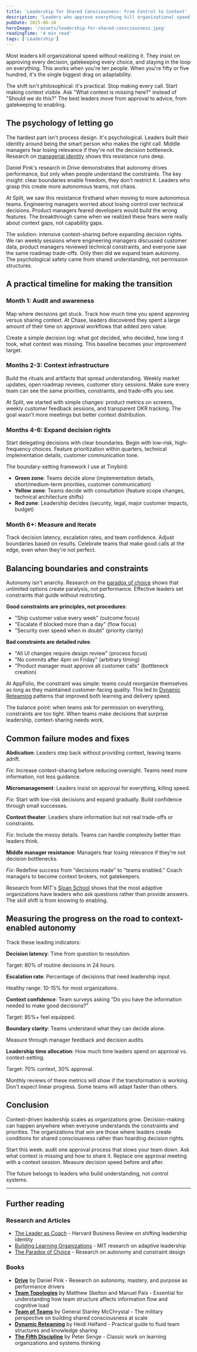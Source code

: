 ```yaml
---
title: 'Leadership for Shared Consciousness: From Control to Context'
description: "Leaders who approve everything kill organizational speed. Ask 'what context is missing?' not 'should we do this?'"
pubDate: 2025-06-10
heroImage: '/assets/leadership-for-shared-consciousness.jpeg'
readingTime: '4 min read'
tags: ['Leadership']
---
```


Most leaders kill organizational speed without realizing it. They insist on approving every decision, gatekeeping every choice, and staying in the loop on everything. This works when you're ten people. When you're fifty or five hundred, it's the single biggest drag on adaptability.

The shift isn't philosophical: it's practical. Stop making every call. Start making context visible. Ask "What context is missing here?" instead of "Should we do this?" The best leaders move from approval to advice, from gatekeeping to enabling.

## The psychology of letting go

The hardest part isn't process design. It's psychological. Leaders built their identity around being the smart person who makes the right call. Middle managers fear losing relevance if they're not the decision bottleneck. Research on [managerial identity](https://hbr.org/2019/03/the-leader-as-coach) shows this resistance runs deep.

Daniel Pink's research in _Drive_ demonstrates that autonomy drives performance, but only when people understand the constraints. The key insight: clear boundaries enable freedom, they don't restrict it. Leaders who grasp this create more autonomous teams, not chaos.

At Split, we saw this resistance firsthand when moving to more autonomous teams. Engineering managers worried about losing control over technical decisions. Product managers feared developers would build the wrong features. The breakthrough came when we realized these fears were really about context gaps, not capability gaps.

The solution: intensive context-sharing before expanding decision rights. We ran weekly sessions where engineering managers discussed customer data, product managers reviewed technical constraints, and everyone saw the same roadmap trade-offs. Only then did we expand team autonomy. The psychological safety came from shared understanding, not permission structures.

## A practical timeline for making the transition

### Month 1: Audit and awareness

Map where decisions get stuck. Track how much time you spend approving versus sharing context. At Chase, leaders discovered they spent a large amount of their time on approval workflows that added zero value.

Create a simple decision log: what got decided, who decided, how long it took, what context was missing. This baseline becomes your improvement target.

### Months 2-3: Context infrastructure

Build the rituals and artifacts that spread understanding. Weekly market updates, open roadmap reviews, customer story sessions. Make sure every team can see the same priorities, constraints, and trade-offs you see.

At Split, we started with simple changes: product metrics on screens, weekly customer feedback sessions, and transparent OKR tracking. The goal wasn't more meetings but better context distribution.

### Months 4-6: Expand decision rights

Start delegating decisions with clear boundaries. Begin with low-risk, high-frequency choices. Feature prioritization within quarters, technical implementation details, customer communication tone.

The boundary-setting framework I use at Tinybird:

- **Green zone**: Teams decide alone (implementation details, short/medium-term priorities, customer communication)
- **Yellow zone**: Teams decide with consultation (feature scope changes, technical architecture shifts)
- **Red zone**: Leadership decides (security, legal, major customer impacts, budget)

### Month 6+: Measure and iterate

Track decision latency, escalation rates, and team confidence. Adjust boundaries based on results. Celebrate teams that make good calls at the edge, even when they're not perfect.

## Balancing boundaries and constraints

Autonomy isn't anarchy. Research on the [paradox of choice](https://www.ted.com/talks/barry_schwartz_the_paradox_of_choice) shows that unlimited options create paralysis, not performance. Effective leaders set constraints that guide without restricting.

**Good constraints are principles, not procedures**:

- "Ship customer value every week" (outcome focus)
- "Escalate if blocked more than a day" (flow focus)
- "Security over speed when in doubt" (priority clarity)

**Bad constraints are detailed rules**:

- "All UI changes require design review" (process focus)
- "No commits after 4pm on Friday" (arbitrary timing)
- "Product manager must approve all customer calls" (bottleneck creation)

At AppFolio, the constraint was simple: teams could reorganize themselves as long as they maintained customer-facing quality. This led to [Dynamic Reteaming](https://www.heidihelfand.com/dynamic-reteaming/) patterns that improved both learning and delivery speed.

The balance point: when teams ask for permission on everything, constraints are too tight. When teams make decisions that surprise leadership, context-sharing needs work.

## Common failure modes and fixes

**Abdication**: Leaders step back without providing context, leaving teams adrift.

_Fix_: Increase context-sharing before reducing oversight. Teams need more information, not less guidance.

**Micromanagement**: Leaders insist on approval for everything, killing speed.

_Fix_: Start with low-risk decisions and expand gradually. Build confidence through small successes.

**Context theater**: Leaders share information but not real trade-offs or constraints.

_Fix_: Include the messy details. Teams can handle complexity better than leaders think.

**Middle manager resistance**: Managers fear losing relevance if they're not decision bottlenecks.

_Fix_: Redefine success from "decisions made" to "teams enabled." Coach managers to become context brokers, not gatekeepers.

Research from MIT's [Sloan School](https://mitsloan.mit.edu/ideas-made-to-matter/how-to-build-a-learning-organization) shows that the most adaptive organizations have leaders who ask questions rather than provide answers. The skill shift is from knowing to enabling.

## Measuring the progress on the road to context-enabled autonomy

Track these leading indicators:

**Decision latency**: Time from question to resolution.

Target: 80% of routine decisions in 24 hours.

**Escalation rate**: Percentage of decisions that need leadership input.

Healthy range: 10-15% for most organizations.

**Context confidence**: Team surveys asking "Do you have the information needed to make good decisions?"

Target: 85%+ feel equipped.

**Boundary clarity**: Teams understand what they can decide alone.

Measure through manager feedback and decision audits.

**Leadership time allocation**: How much time leaders spend on approval vs. context-setting.

Target: 70% context, 30% approval.

Monthly reviews of these metrics will show if the transformation is working. Don't expect linear progress. Some teams will adapt faster than others.

## Conclusion

Context-driven leadership scales as organizations grow. Decision-making can happen anywhere when everyone understands the constraints and priorities. The organizations that win are those where leaders create conditions for shared consciousness rather than hoarding decision rights.

Start this week: audit one approval process that slows your team down. Ask what context is missing and how to share it. Replace one approval meeting with a context session. Measure decision speed before and after.

The future belongs to leaders who build understanding, not control systems.

---

## Further reading

### Research and Articles

- [The Leader as Coach](https://hbr.org/2019/03/the-leader-as-coach) \- Harvard Business Review on shifting leadership identity
- [Building Learning Organizations](https://mitsloan.mit.edu/ideas-made-to-matter/how-to-build-a-learning-organization) \- MIT research on adaptive leadership
- [The Paradox of Choice](https://www.ted.com/talks/barry_schwartz_the_paradox_of_choice) \- Research on autonomy and constraint design

### Books

- [**Drive**](https://amzn.to/3HoqSYZ) by Daniel Pink \- Research on autonomy, mastery, and purpose as performance drivers
- [**Team Topologies**](https://amzn.to/4kTBOMN) by Matthew Skelton and Manuel Pais \- Essential for understanding how team structure affects information flow and cognitive load
- [**Team of Teams**](https://amzn.to/3SgypeG) by General Stanley McChrystal \- The military perspective on building shared consciousness at scale
- [**Dynamic Reteaming**](https://amzn.to/43IWU9E) by Heidi Helfand \- Practical guide to fluid team structures and knowledge sharing
- [**The Fifth Discipline**](https://amzn.to/4kupi6w) by Peter Senge \- Classic work on learning organizations and systems thinking
